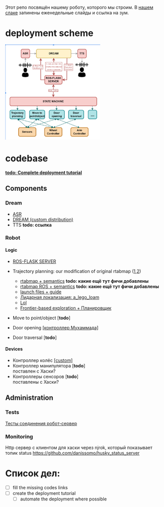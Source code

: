 Этот репо посвящён нашему роботу, которого мы строим. В [нашем слаке](https://deeppavlov.slack.com/archives/C02J4CZ37GF) запинены еженедельные слайды и ссылка на зум.


# deployment scheme
<img src="deployment.png" width="300" />

# codebase

[**todo: Complete deployment tutorial**]()

## Components
### Dream
- [ASR](https://github.com/Petilia/const_voice_flow)
- [DREAM (custom distribution)](https://github.com/Petilia/dream/tree/dream_robot)
- TTS **todo: ссылка**


### Robot
#### Logic
- [ROS-FLASK SERVER](https://github.com/linukc/strategic_node)

- Trajectory planning: our modification of original rtabmap ([1](https://github.com/introlab/rtabmap),[2](https://github.com/introlab/rtabmap_ros))
  - [rtabmap + semantics](https://github.com/andrey1908/rtabmap) **todo: какие ещё тут фичи добавлены**
  - [rtabmap ROS + semantics](https://github.com/andrey1908/rtabmap_ros) **todo: какие ещё тут фичи добавлены**
  - [launch files + guide](https://github.com/andrey1908/rtabmap_example)
  - [Лидарная локализация: a_lego_loam](https://gitlab.com/sdbcs-nio3/itl_mipt/slam/alg/a_lego_loam)
  - [Lol](https://gitlab.com/sdbcs-nio3/itl_mipt/slam/alg/lol)
  - [Frontier-based exploration + Планировщик](https://github.com/alstar8/Husky_ddppo)
- Move to point/object [**todo**]
- Door opening [[контроллер Мухаммада]](https://github.com/MuhammadAlhaddad/door_operations)
- Door traversal  [**todo**]

#### Devices
- Контроллер колёс [[custom]](https://github.com/andrey1908/strl_robotics)
- Контроллер манипулятора [**todo**]\
   поставлен c Хаски?
- Контроллеры сенсоров [**todo**]\
   поставлены c Хаски?

## Administration
### Tests
[Тесты соединения робот-сервер](https://github.com/danissomo/robot-server-connection-test/)

### Monitoring
Http сервер с клиентом для хаски через njrok, который показывает топик status
https://github.com/danissomo/husky_status_server

# Список дел:
- [ ] fill the missing codes links
- [ ] create the deployment tutorial
  - [ ] automate the deployment where possible
